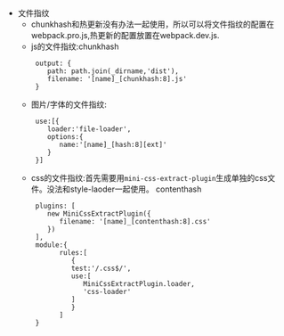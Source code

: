 - 文件指纹
   - chunkhash和热更新没有办法一起使用，所以可以将文件指纹的配置在webpack.pro.js,热更新的配置放置在webpack.dev.js.
   - js的文件指纹:chunkhash
        ```
         output: {
            path: path.join(_dirname,'dist'),
            filename: '[name]_[chunkhash:8].js'
         }
        ```
   - 图片/字体的文件指纹:
        ```
         use:[{
            loader:'file-loader',
            options:{
               name:'[name]_[hash:8][ext]'
            }
         }]
        ``` 
   - css的文件指纹:首先需要用`mini-css-extract-plugin`生成单独的css文件。没法和style-laoder一起使用。 contenthash
        ```
         plugins: [
            new MiniCssExtractPlugin({
               filename: '[name]_[contenthash:8].css'
            })
         ],
         module:{
               rules:[
                  {
                  test:'/.css$/',
                  use:[
                     MiniCssExtractPlugin.loader, 
                     'css-loader'   
                  ]
                  }
               ]
         }
        ```         